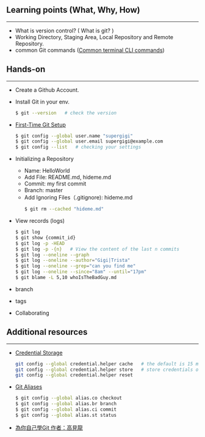 ## Learning points (What, Why, How)
---
- What is version control? ( What is git? )
- Working Directory, Staging Area, Local Repository and Remote Repository.
- common Git commands ([Common terminal CLI commands]())


## Hands-on 
---
-  Create a Github Account.
-  Install Git in your env.
    ```bash 
    $ git --version   # check the version
    ```
-  [First-Time Git Setup](https://git-scm.com/book/en/v2/Getting-Started-First-Time-Git-Setup)
    ```bash
    $ git config --global user.name "supergigi"
    $ git config --global user.email supergigi@example.com
    $ git config --list   # checking your settings
    ```
-  Initializing a Repository
    - Name: HelloWorld
    - Add File: README.md, hideme.md
    - Commit: my first commit
    - Branch: master
    - Add Ignoring Files（.gitignore): hideme.md
        ```bash
        $ git rm --cached "hideme.md"   
         ```

- View records (logs)
    ```bash
    $ git log
    $ git show {commit_id} 
    $ git log -p -HEAD  
    $ git log -p -{n}   # View the content of the last n commits
    $ git log --oneline --graph
    $ git log --oneline --author="Gigi|Trista"
    $ git log --oneline --grep="can you find me"
    $ git log --oneline --since="8am" --until="17pm"
    $ git blame -L 5,10 whoIsTheBadGuy.md
    ```
- branch
- tags
- Collaborating 


## Additional resources
---
- [Credential Storage](https://git-scm.com/book/en/v2/Git-Tools-Credential-Storage)
    ```bash 
    git config --global credential.helper cache   # the default is 15 minutes
    git config --global credential.helper store   # store credentials on disk
    git config --global credential.helper reset
    ```
- [Git Aliases](https://git-scm.com/book/en/v2/Git-Basics-Git-Aliases)
    ```bash 
    $ git config --global alias.co checkout
    $ git config --global alias.br branch
    $ git config --global alias.ci commit
    $ git config --global alias.st status
    ```

- [為你自己學Git 作者：高見龍](https://gitbook.tw/chapters/introduction/what-is-git)
